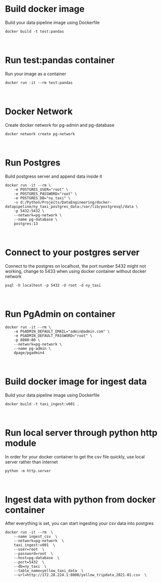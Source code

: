 # Build docker image
Build your data pipeline image using Dockerfile
```
docker build -t test:pandas
```

<br/>

# Run test:pandas container
Run your image as a container
```
docker run -it --rm test:pandas
```  

<br/>

# Docker Network
Create docker network for pg-admin and pg-database
```
docker network create pg-network
```

<br/>

# Run Postgres
Build postgress server and append data inside it
```
docker run -it --rm \
    -e POSTGRES_USER="root" \
    -e POSTGRES_PASSWORD="root" \
    -e POSTGRES_DB="ny_taxi" \
    -v d:/Python/Projects/DataEngineering/docker-datapipeline/ny_taxi_postgres_data:/var/lib/postgresql/data \
    -p 5432:5432 \
    --network=pg-network \
    --name pg-database \
    postgres:13
```


<br/>

# Connect to your postgres server
Connect to the postgres on localhost, the port number 5432 might not working, change to 5433
when using docker container without docker network
```
psql -h localhost -p 5432 -U root -d ny_taxi
```

<br/>

# Run PgAdmin on container
```
docker run -it --rm \
    -e PGADMIN_DEFAULT_EMAIL="admin@admin.com" \
    -e PGADMIN_DEFAULT_PASSWORD="root" \
    -p 8080:80 \
    --network=pg-network \
    --name pg-admin \
    dpage/pgadmin4
```

<br>

# Build docker image for ingest data
Build your data pipeline image using Dockerfile
```
docker build -t taxi_ingest:v001 .
```
<br>

# Run local server through python http module
In order for your docker container to get the csv file quickly, use local server
rather than internet
```
python -m http.server
```

<br>

# Ingest data with python from docker container
After everything is set, you can start ingesting your csv data into postgres
```
docker run -it --rm  \
    --name ingest_csv  \
    --network=pg-network  \
    taxi_ingest:v001  \
    --user=root  \
    --password=root  \
    --host=pg-database  \
    --port=5432  \
    --db=ny_taxi  \
    --table_name=yellow_taxi_data  \
    --url=http://172.28.224.1:8000/yellow_tripdata_2021-01.csv  \
```